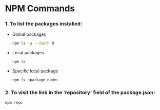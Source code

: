 # NPM Commands

### 1. To list the packages installed:

- Global packages

  ```bash
  npm ls -g --depth 0
  ```

- Local packages

  ```bash
  npm ls
  ```

- Specific local package

  ```bash
  npm ls <package_name>
  ```

### 2. To visit the link in the 'repository' field of the package.json:

```bash
npm repo
```
